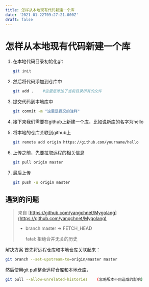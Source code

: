 ```yaml
---
title: 怎样从本地现有代码新建一个库
date: '2021-01-22T09:27:21.000Z'
draft: false
---
```


# 怎样从本地现有代码新建一个库

1. 在本地代码目录初始化git

   ```bash
   git init
   ```

2. 然后将代码添加到仓库中

   ```bash
   git add .    #这里是添加了当前目录所有的文件
   ```

3. 提交代码到本地库中

   ```bash
   git commit -m "这里是提交的注释"
   ```

4. 接下来我们需要在github上新建一个库，比如说新库的名字为hello
5. 将本地的仓库关联到github上

   ```bash
   git remote add origin https://github.com/yourname/hello
   ```

6. 上传之前，先要拉取远程的相关信息

   ```bash
   git pull origin master
   ```

7. 最后上传

   ```bash
   git push -u origin master
   ```

## 遇到的问题

> 来自 [https://github.com/yangchnet/Mygolang](https://github.com/yangchnet/Mygolang)
>
> * branch            master     -&gt; FETCH\_HEAD
>
>   fatal: 拒绝合并无关的历史

解决方案 首先将远程仓库和本地仓库关联起来：

```bash
git branch --set-upstream-to=origin/master master
```

然后使用git pull整合远程仓库和本地仓库，

```bash
git pull --allow-unrelated-histories    (忽略版本不同造成的影响)
```

